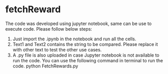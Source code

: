 # fetchReward

The code was developed using jupyter notebook, same can be use to execute code. Please follow below steps:
1. Just import the .ipynb in the notebook and run all the cells. 
2. Text1 and Text2 contains the string to be compared. Please replace it with other text to test the other use cases.
3. A .py file is also uploaded in case Jupyter notebook is not available to run the code. You can use the following command in terminal to run the code. 
python FetchRewards.py
